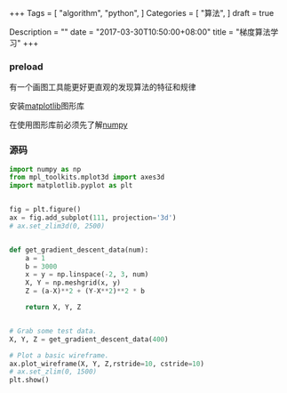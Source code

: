 +++
Tags = [
  "algorithm",
  "python",
]
Categories = [
  "算法",
]
draft = true

Description = ""
date = "2017-03-30T10:50:00+08:00"
title = "梯度算法学习"
+++

### preload

有一个画图工具能更好更直观的发现算法的特征和规律


安装[matplotlib](http://matplotlib.org/users/installing.html)图形库


在使用图形库前必须先了解[numpy](https://docs.scipy.org/doc/numpy-dev/user/quickstart.html)

<!--more-->


### 源码

```python
import numpy as np
from mpl_toolkits.mplot3d import axes3d
import matplotlib.pyplot as plt


fig = plt.figure()
ax = fig.add_subplot(111, projection='3d')
# ax.set_zlim3d(0, 2500)


def get_gradient_descent_data(num):
    a = 1
    b = 3000
    x = y = np.linspace(-2, 3, num)
    X, Y = np.meshgrid(x, y)
    Z = (a-X)**2 + (Y-X**2)**2 * b

    return X, Y, Z


# Grab some test data.
X, Y, Z = get_gradient_descent_data(400)

# Plot a basic wireframe.
ax.plot_wireframe(X, Y, Z,rstride=10, cstride=10)
# ax.set_zlim(0, 1500)
plt.show()
```
